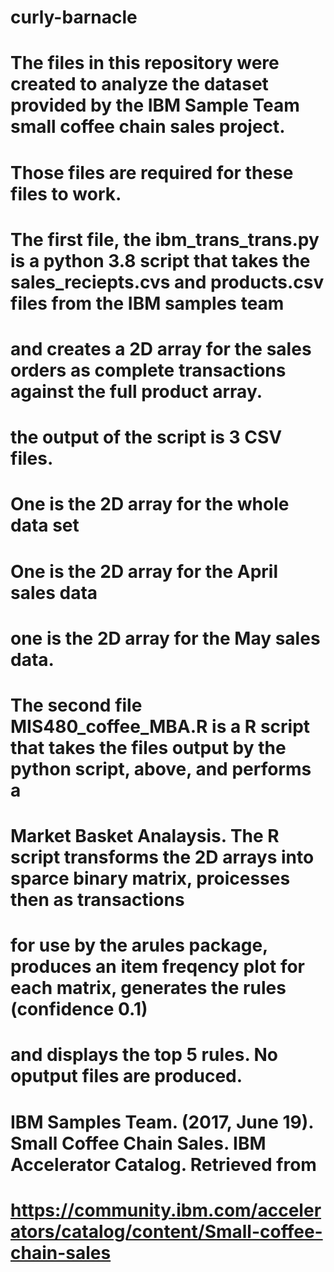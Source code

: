 # curly-barnacle
# The files in this repository were created to analyze the dataset provided by the IBM Sample Team small coffee chain sales project.
# Those files are required for these files to work.

# The first file, the ibm_trans_trans.py is a python 3.8 script that takes the sales_reciepts.cvs and products.csv files from the IBM samples team
# and creates a 2D array for the sales orders as complete transactions against the full product array.    
# the output of the script is 3 CSV files.  
# One is the 2D array for the whole data set 
# One is the 2D array for the April sales data
# one is the 2D array for the May sales data.

# The second file MIS480_coffee_MBA.R is a R script that takes the files output by the python script, above, and performs a 
# Market Basket Analaysis.  The R script transforms the 2D arrays into sparce binary matrix, proicesses then as transactions 
# for use by the arules package, produces an item freqency plot for each matrix, generates the rules (confidence 0.1) 
# and displays the top 5 rules.   No oputput files are produced.   

# IBM Samples Team. (2017, June 19). Small Coffee Chain Sales. IBM Accelerator Catalog. Retrieved from 
#    https://community.ibm.com/accelerators/catalog/content/Small-coffee-chain-sales 

